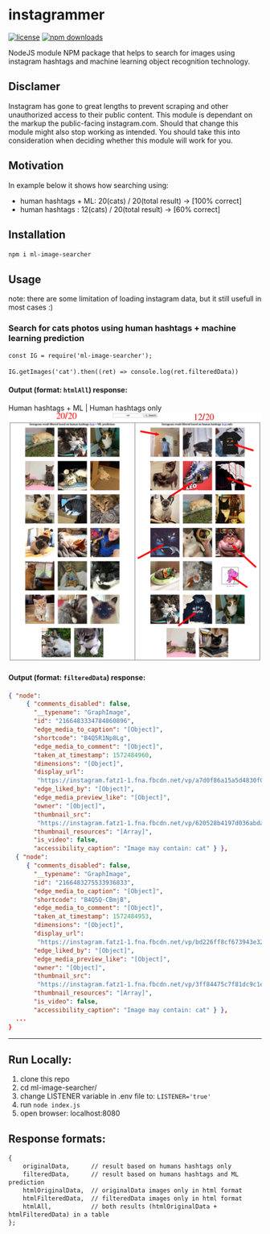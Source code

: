 # instagrammer

[![license](https://img.shields.io/github/license/khaledalam/ml-image-searcher.svg)](LICENSE)
[![npm downloads](https://img.shields.io/npm/dt/ml-image-searcher.svg)](https://www.npmjs.com/package/ml-image-searcher)

NodeJS module NPM package that helps to search for images using instagram hashtags and machine learning object recognition technology.

## Disclamer

Instagram has gone to great lengths to prevent scraping and other unauthorized access to their public content. This module is dependant on the markup the public-facing instagram.com. Should that change this module might also stop working as intended. You should take this into consideration when deciding whether this module will work for you.

## Motivation

In example below it shows how searching using:<br>

- human hashtags + ML: 20(cats) / 20(total result) -> [100% correct]<br>
- human hashtags : 12(cats) / 20(total result) -> [60% correct]

## Installation

`npm i ml-image-searcher`

## Usage

note: there are some limitation of loading instagram data, but it still usefull in most cases :)

### Search for cats photos using human hashtags + machine learning prediction

```
const IG = require('ml-image-searcher');

IG.getImages('cat').then((ret) => console.log(ret.filteredData))

```

#### Output (format: `htmlAll`) response:
Human hashtags + ML    |    Human hashtags only
<img src="./result-ml-image-searcher.png" width="850">

#### Output (format: `filteredData`) response:

```json
{ "node":
     { "comments_disabled": false,
       "__typename": "GraphImage",
       "id": "2166483334784860896",
       "edge_media_to_caption": "[Object]",
       "shortcode": "B4Q5R1Np8Lg",
       "edge_media_to_comment": "[Object]",
       "taken_at_timestamp": 1572484960,
       "dimensions": "[Object]",
       "display_url":
        "https://instagram.fatz1-1.fna.fbcdn.net/vp/a7d0f86a15a5d4830f08263741c057ec/5E3E0F4B/t51.2885-15/e35/76909697_2616077041746584_1323244633407869990_n.jpg?_nc_ht=instagram.fatz1-1.fna.fbcdn.net&_nc_cat=108",
       "edge_liked_by": "[Object]",
       "edge_media_preview_like": "[Object]",
       "owner": "[Object]",
       "thumbnail_src":
        "https://instagram.fatz1-1.fna.fbcdn.net/vp/620528b4197d036abda248ccbe36697e/5E61A8F1/t51.2885-15/sh0.08/e35/s640x640/76909697_2616077041746584_1323244633407869990_n.jpg?_nc_ht=instagram.fatz1-1.fna.fbcdn.net&_nc_cat=108",
       "thumbnail_resources": "[Array]",
       "is_video": false,
       "accessibility_caption": "Image may contain: cat" } },
  { "node":
     { "comments_disabled": false,
       "__typename": "GraphImage",
       "id": "2166483275533936833",
       "edge_media_to_caption": "[Object]",
       "shortcode": "B4Q5Q-CBmjB",
       "edge_media_to_comment": "[Object]",
       "taken_at_timestamp": 1572484953,
       "dimensions": "[Object]",
       "display_url":
        "https://instagram.fatz1-1.fna.fbcdn.net/vp/bd226ff8cf673943e32aa28696a9e66e/5E64A3DA/t51.2885-15/e35/73284628_148613809747256_665998994713792293_n.jpg?_nc_ht=instagram.fatz1-1.fna.fbcdn.net&_nc_cat=108",
       "edge_liked_by": "[Object]",
       "edge_media_preview_like": "[Object]",
       "owner": "[Object]",
       "thumbnail_src":
        "https://instagram.fatz1-1.fna.fbcdn.net/vp/3ff84475c7f81dc9c1e75d6524609b65/5E48B2A9/t51.2885-15/sh0.08/e35/s640x640/73284628_148613809747256_665998994713792293_n.jpg?_nc_ht=instagram.fatz1-1.fna.fbcdn.net&_nc_cat=108",
       "thumbnail_resources": "[Array]",
       "is_video": false,
       "accessibility_caption": "Image may contain: cat" } },
  ...
}
```

---

## Run Locally:

1. clone this repo
2. cd ml-image-searcher/
3. change LISTENER variable in .env file to: `LISTENER='true'`
4. run `node index.js`
5. open browser: localhost:8080

## Response formats:

```
{
    originalData,      // result based on humans hashtags only
    filteredData,      // result based on humans hashtags and ML prediction
    htmlOriginalData,  // originalData images only in html format
    htmlFilteredData,  // filteredData images only in html format
    htmlAll,           // both results (htmlOriginalData + htmlFilteredData) in a table
};
```
